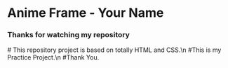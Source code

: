 # Anime Frame - Your Name
<h3>Thanks for watching my repository</h3>
# This repository project is based on totally HTML and CSS.\n
#This is my Practice Project.\n
#Thank You. 
